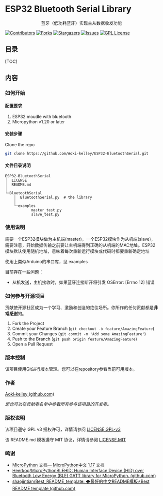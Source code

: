 # ESP32 Bluetooth Serial Library
  <p align="center">
    蓝牙（低功耗蓝牙）实现主从数据收发功能
  </p>

<!-- PROJECT SHIELDS -->

[![Contributors][contributors-shield]][contributors-url]
[![Forks][forks-shield]][forks-url]
[![Stargazers][stars-shield]][stars-url]
[![Issues][issues-shield]][issues-url]
[![GPL License][license-shield]][license-url]



## 目录

[TOC]

## 内容

### 如何开始

#### 配置要求

1. ESP32 moudle with bluetooth
2. Micropython v1.20 or later

#### 安装步骤

Clone the repo

```sh
git clone https://github.com/Aoki-kelley/ESP32-BluetoothSerial.git
```

#### 文件目录说明

```
ESP32-BluetoothSerial
│  LICENSE
│  README.md
│
└─BluetoothSerial
    │  BluetoothSerial.py  # the library
    │
    └─examples
            master_test.py
            slave_test.py
```



### 使用说明

需要一个ESP32模块做为主机端(master)，一个ESP32模块作为从机端(slave)，需要注意，开始数据传输之前要让主机端得到正确的从机端的MAC地址。ESP32模块默认使用随机地址，意味着每次重新运行模块或代码时都要重新确定地址

使用上类似Arduino的串口库，见 examples



目前存在一些问题：

- 从机发送，主机接收时，如果蓝牙连接断开将引发 OSError: [Errno 12] 错误



### 如何参与开源项目

贡献使开源社区成为一个学习、激励和创造的绝佳场所。你所作的任何贡献都是**非常感谢**的。


1. Fork the Project
2. Create your Feature Branch (`git checkout -b feature/AmazingFeature`)
3. Commit your Changes (`git commit -m 'Add some AmazingFeature'`)
4. Push to the Branch (`git push origin feature/AmazingFeature`)
5. Open a Pull Request



### 版本控制

该项目使用Git进行版本管理。您可以在repository参看当前可用版本。



### 作者

[Aoki-kelley (github.com)](https://github.com/Aoki-kelley)

 *您也可以在贡献者名单中参看所有参与该项目的开发者。*



### 版权说明

该项目遵守 GPL v3 授权许可，详情请参阅 [LICENSE.GPL-v3](https://github.com/Aoki-kelley/ESP32-BluetoothSerial/blob/master/LICENSE.GPL-v3)

该 README.md 模板遵守 MIT 协议，详情请参阅 [LICENSE.MIT](https://github.com/Aoki-kelley/ESP32-BluetoothSerial/blob/master/LICENSE.MIT)

### 鸣谢


- [MicroPython 文档— MicroPython中文 1.17 文档](http://micropython.com.cn/en/latet/index.html)
- [Heerkog/MicroPythonBLEHID: Human Interface Device (HID) over Bluetooth Low Energy (BLE) GATT library for MicroPython. (github.com)](https://github.com/Heerkog/MicroPythonBLEHID)
- [shaojintian/Best_README_template: 🌩最好的中文README模板⚡️Best README template (github.com)](https://github.com/shaojintian/Best_README_template)

<!-- links -->

[your-project-path]:https://github.com/Aoki-kelley/ESP32-BluetoothSerial/
[contributors-shield]: https://img.shields.io/github/contributors/Aoki-kelley/ESP32-BluetoothSerial.svg?style=flat-square
[contributors-url]: https://github.com/Aoki-kelley/ESP32-BluetoothSerial/graphs/contributors
[forks-shield]: https://img.shields.io/github/forks/Aoki-kelley/ESP32-BluetoothSerial.svg?style=flat-square
[forks-url]: https://github.com/Aoki-kelley/ESP32-BluetoothSerial/network/members
[stars-shield]: https://img.shields.io/github/stars/Aoki-kelley/ESP32-BluetoothSerial.svg?style=flat-square
[stars-url]: https://github.com/Aoki-kelley/ESP32-BluetoothSerial/stargazers
[issues-shield]: https://img.shields.io/github/issues/Aoki-kelley/ESP32-BluetoothSerial.svg?style=flat-square
[issues-url]: https://img.shields.io/github/issues/Aoki-kelley/ESP32-BluetoothSerial.svg
[license-shield]: https://img.shields.io/github/license/Aoki-kelley/ESP32-BluetoothSerial.svg?style=flat-square
[license-url]: https://github.com/Aoki-kelley/ESP32-BluetoothSerial/blob/master/LICENSE.GPL-v3
